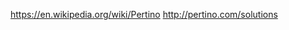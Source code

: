 
<!--
-->

https://en.wikipedia.org/wiki/Pertino
http://pertino.com/solutions

<!-- vim: set autoindent expandtab sw=4 syntax=markdown: -->
